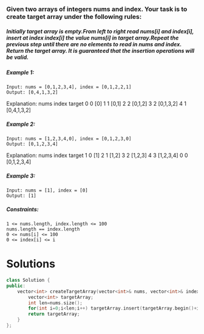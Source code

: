 ### Given two arrays of integers nums and index. Your task is to create target array under the following rules:

#####  Initially target array is empty.From left to right read nums[i] and index[i], insert at index index[i] the value nums[i] in target array.Repeat the previous step until there are no elements to read in nums and index. Return the target array. It is guaranteed that the insertion operations will be valid.

 

##### Example 1:
````
Input: nums = [0,1,2,3,4], index = [0,1,2,2,1]
Output: [0,4,1,3,2]
````
Explanation:
nums       index     target
0            0        [0]
1            1        [0,1]
2            2        [0,1,2]
3            2        [0,1,3,2]
4            1        [0,4,1,3,2]

##### Example 2:
````
Input: nums = [1,2,3,4,0], index = [0,1,2,3,0]
Output: [0,1,2,3,4]
````
Explanation:
nums       index     target
1            0        [1]
2            1        [1,2]
3            2        [1,2,3]
4            3        [1,2,3,4]
0            0        [0,1,2,3,4]

##### Example 3:
````
Input: nums = [1], index = [0]
Output: [1]
 ````

##### Constraints:
````
1 <= nums.length, index.length <= 100
nums.length == index.length
0 <= nums[i] <= 100
0 <= index[i] <= i
````

# Solutions

```cpp
class Solution {
public:
    vector<int> createTargetArray(vector<int>& nums, vector<int>& index) {
        vector<int> targetArray;
        int len=nums.size();
        for(int i=0;i<len;i++) targetArray.insert(targetArray.begin()+index[i],nums[i]);
        return targetArray;
    }
};

```